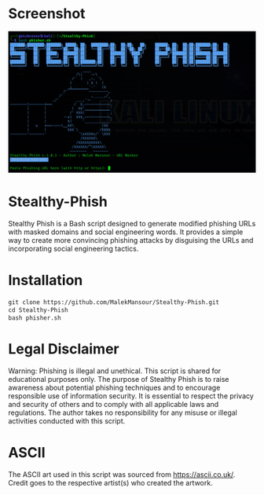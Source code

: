# Screenshot
![Screenshot](image.png)
# Stealthy-Phish
Stealthy Phish is a Bash script designed to generate modified phishing URLs with masked domains and social engineering words. It provides a simple way to create more convincing phishing attacks by disguising the URLs and incorporating social engineering tactics.
# Installation
```
git clone https://github.com/MalekMansour/Stealthy-Phish.git
cd Stealthy-Phish
bash phisher.sh
```
# Legal Disclaimer
Warning: Phishing is illegal and unethical. This script is shared for educational purposes only. The purpose of Stealthy Phish is to raise awareness about potential phishing techniques and to encourage responsible use of information security. It is essential to respect the privacy and security of others and to comply with all applicable laws and regulations. The author takes no responsibility for any misuse or illegal activities conducted with this script.
# ASCII 
The ASCII art used in this script was sourced from https://ascii.co.uk/. Credit goes to the respective artist(s) who created the artwork.
